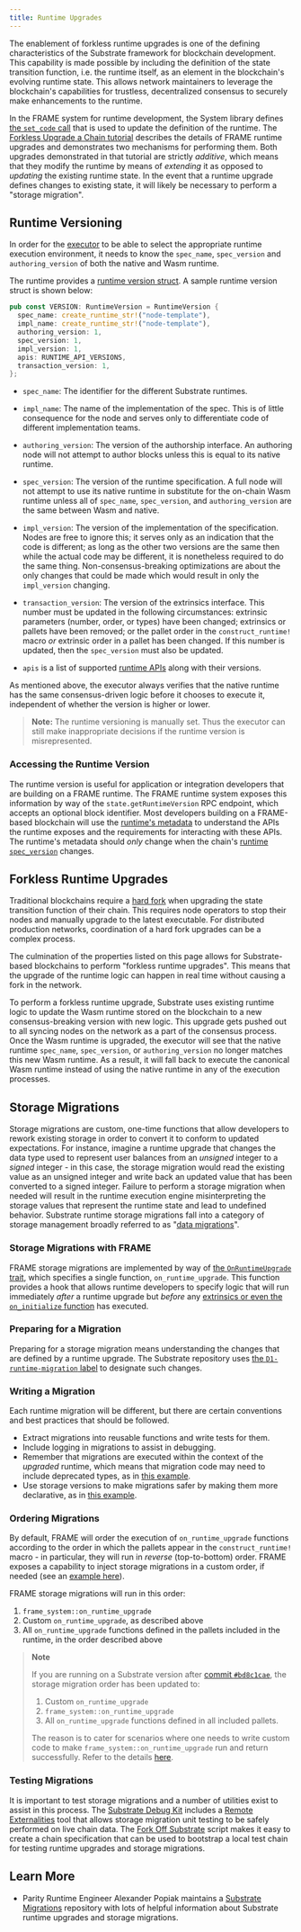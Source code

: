 ```yaml
---
title: Runtime Upgrades
---
```


The enablement of forkless runtime upgrades is one of the defining characteristics of the Substrate
framework for blockchain development. This capability is made possible by including the definition
of the state transition function, i.e. the runtime itself, as an element in the blockchain's
evolving runtime state. This allows network maintainers to leverage the blockchain's capabilities
for trustless, decentralized consensus to securely make enhancements to the runtime.

In the FRAME system for runtime development, the System library defines
[the `set_code` call](https://substrate.dev/rustdocs/v3.0.0/frame_system/pallet/enum.Call.html#variant.set_code)
that is used to update the definition of the runtime. The
[Forkless Upgrade a Chain tutorial](../../tutorials/forkless-upgrade/scheduled-upgrade) describes the details
of FRAME runtime upgrades and demonstrates two mechanisms for performing them. Both upgrades
demonstrated in that tutorial are strictly _additive_, which means that they modify the runtime by
means of _extending_ it as opposed to _updating_ the existing runtime state. In the event that a
runtime upgrade defines changes to existing state, it will likely be necessary to perform a "storage
migration".

## Runtime Versioning

In order for the [executor](../advanced/executor) to be able to select the appropriate runtime
execution environment, it needs to know the `spec_name`, `spec_version` and `authoring_version` of
both the native and Wasm runtime.

The runtime provides a
[runtime version struct](https://substrate.dev/rustdocs/v3.0.0/sp_version/struct.RuntimeVersion.html).
A sample runtime version struct is shown below:

```rust
pub const VERSION: RuntimeVersion = RuntimeVersion {
  spec_name: create_runtime_str!("node-template"),
  impl_name: create_runtime_str!("node-template"),
  authoring_version: 1,
  spec_version: 1,
  impl_version: 1,
  apis: RUNTIME_API_VERSIONS,
  transaction_version: 1,
};
```

- `spec_name`: The identifier for the different Substrate runtimes.

- `impl_name`: The name of the implementation of the spec. This is of little consequence for the
  node and serves only to differentiate code of different implementation teams.

- `authoring_version`: The version of the authorship interface. An authoring node will not attempt
  to author blocks unless this is equal to its native runtime.

- `spec_version`: The version of the runtime specification. A full node will not attempt to use its
  native runtime in substitute for the on-chain Wasm runtime unless all of `spec_name`,
  `spec_version`, and `authoring_version` are the same between Wasm and native.

- `impl_version`: The version of the implementation of the specification. Nodes are free to ignore
  this; it serves only as an indication that the code is different; as long as the other two
  versions are the same then while the actual code may be different, it is nonetheless required to
  do the same thing. Non-consensus-breaking optimizations are about the only changes that could be
  made which would result in only the `impl_version` changing.

- `transaction_version`: The version of the extrinsics interface. This number must be updated in the
  following circumstances: extrinsic parameters (number, order, or types) have been changed;
  extrinsics or pallets have been removed; or the pallet order in the `construct_runtime!` macro
  _or_ extrinsic order in a pallet has been changed. If this number is updated, then the
  `spec_version` must also be updated.

- `apis` is a list of supported
  [runtime APIs](https://substrate.dev/rustdocs/v3.0.0/sp_api/macro.impl_runtime_apis.html) along
  with their versions.

As mentioned above, the executor always verifies that the native runtime has the same
consensus-driven logic before it chooses to execute it, independent of whether the version is higher
or lower.

> **Note:** The runtime versioning is manually set. Thus the executor can still make inappropriate
> decisions if the runtime version is misrepresented.

### Accessing the Runtime Version

The runtime version is useful for application or integration developers that are building on a FRAME
runtime. The FRAME runtime system exposes this information by way of the `state.getRuntimeVersion`
RPC endpoint, which accepts an optional block identifier. Most developers building on a FRAME-based
blockchain will use the [runtime's metadata](metadata) to understand the APIs the runtime exposes
and the requirements for interacting with these APIs. The runtime's metadata should _only_ change
when the chain's
[runtime `spec_version`](https://substrate.dev/rustdocs/v3.0.0/sp_version/struct.RuntimeVersion.html#structfield.spec_version)
changes.

## Forkless Runtime Upgrades

Traditional blockchains require a [hard fork](<https://en.wikipedia.org/wiki/Fork_(blockchain)>)
when upgrading the state transition function of their chain. This requires node operators to stop
their nodes and manually upgrade to the latest executable. For distributed production networks,
coordination of a hard fork upgrades can be a complex process.

The culmination of the properties listed on this page allows for Substrate-based blockchains to
perform "forkless runtime upgrades". This means that the upgrade of the runtime logic can happen in
real time without causing a fork in the network.

To perform a forkless runtime upgrade, Substrate uses existing runtime logic to update the Wasm
runtime stored on the blockchain to a new consensus-breaking version with new logic. This upgrade
gets pushed out to all syncing nodes on the network as a part of the consensus process. Once the
Wasm runtime is upgraded, the executor will see that the native runtime `spec_name`, `spec_version`,
or `authoring_version` no longer matches this new Wasm runtime. As a result, it will fall back to
execute the canonical Wasm runtime instead of using the native runtime in any of the execution
processes.

## Storage Migrations

Storage migrations are custom, one-time functions that allow developers to rework existing storage
in order to convert it to conform to updated expectations. For instance, imagine a runtime upgrade
that changes the data type used to represent user balances from an _unsigned_ integer to a _signed_
integer - in this case, the storage migration would read the existing value as an unsigned integer
and write back an updated value that has been converted to a signed integer. Failure to perform a
storage migration when needed will result in the runtime execution engine misinterpreting the
storage values that represent the runtime state and lead to undefined behavior. Substrate runtime
storage migrations fall into a category of storage management broadly referred to as
"[data migrations](https://en.wikipedia.org/wiki/Data_migration)".

### Storage Migrations with FRAME

FRAME storage migrations are implemented by way of
[the `OnRuntimeUpgrade` trait](https://substrate.dev/rustdocs/v3.0.0/frame_support/traits/trait.OnRuntimeUpgrade.html),
which specifies a single function, `on_runtime_upgrade`. This function provides a hook that allows
runtime developers to specify logic that will run immediately _after_ a runtime upgrade but _before_
any [extrinsics or even the `on_initialize` function](execution#executing-a-block) has executed.

### Preparing for a Migration

Preparing for a storage migration means understanding the changes that are defined by a runtime
upgrade. The Substrate repository uses
[the `D1-runtime-migration` label](https://github.com/paritytech/substrate/pulls?q=is%3Apr+label%3AD1-runtime-migration)
to designate such changes.

### Writing a Migration

Each runtime migration will be different, but there are certain conventions and best practices that
should be followed.

- Extract migrations into reusable functions and write tests for them.
- Include logging in migrations to assist in debugging.
- Remember that migrations are executed within the context of the _upgraded_ runtime, which means
  that migration code may need to include deprecated types, as in
  [this example](https://github.com/hicommonwealth/substrate/blob/5f3933f5735a75d2d438341ec6842f269b886aaa/frame/indices/src/migration.rs#L5-L22).
- Use storage versions to make migrations safer by making them more declarative, as in
  [this example](https://github.com/paritytech/substrate/blob/c79b522a11bbc7b3cf2f4a9c0a6627797993cb79/frame/elections-phragmen/src/lib.rs#L119-L157).

### Ordering Migrations

By default, FRAME will order the execution of `on_runtime_upgrade` functions according to the order
in which the pallets appear in the `construct_runtime!` macro - in particular, they will run in
_reverse_ (top-to-bottom) order. FRAME exposes a capability to inject storage migrations in a custom
order, if needed (see an
[example here](https://github.com/hicommonwealth/edgeware-node/blob/7b66f4f0a9ec184fdebcccd41533acc728ebe9dc/node/runtime/src/lib.rs#L845-L866)).

FRAME storage migrations will run in this order:

1. `frame_system::on_runtime_upgrade`
2. Custom `on_runtime_upgrade`, as described above
3. All `on_runtime_upgrade` functions defined in the pallets included in the runtime, in the order
   described above

> **Note**
>
> If you are running on a Substrate version after [commit `#bd8c1cae`](https://github.com/paritytech/substrate/commit/bd8c1cae434dd6050833555e14967e3cd936e004), the storage migration order has been updated
> to:
>
> 1. Custom `on_runtime_upgrade`
> 2. `frame_system::on_runtime_upgrade`
> 3. All `on_runtime_upgrade` functions defined in all included pallets.
>
> The reason is to cater for scenarios where one needs to write custom code to make
> `frame_system::on_runtime_upgrade` run and return successfully. Refer to the details [here](https://github.com/paritytech/substrate/issues/8683).

### Testing Migrations

It is important to test storage migrations and a number of utilities exist to assist in this
process. The [Substrate Debug Kit](https://github.com/paritytech/substrate-debug-kit) includes a
[Remote Externalities](https://github.com/paritytech/substrate-debug-kit/tree/master/remote-externalities)
tool that allows storage migration unit testing to be safely performed on live chain data. The
[Fork Off Substrate](https://github.com/maxsam4/fork-off-substrate) script makes it easy to create a
chain specification that can be used to bootstrap a local test chain for testing runtime upgrades
and storage migrations.

## Learn More

- Parity Runtime Engineer Alexander Popiak maintains a
  [Substrate Migrations](https://github.com/apopiak/substrate-migrations) repository with lots of
  helpful information about Substrate runtime upgrades and storage migrations.

